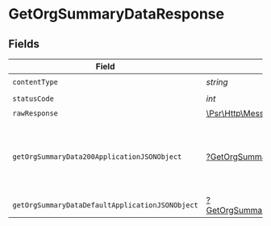 # GetOrgSummaryDataResponse


## Fields

| Field                                                                                                          | Type                                                                                                           | Required                                                                                                       | Description                                                                                                    |
| -------------------------------------------------------------------------------------------------------------- | -------------------------------------------------------------------------------------------------------------- | -------------------------------------------------------------------------------------------------------------- | -------------------------------------------------------------------------------------------------------------- |
| `contentType`                                                                                                  | *string*                                                                                                       | :heavy_check_mark:                                                                                             | N/A                                                                                                            |
| `statusCode`                                                                                                   | *int*                                                                                                          | :heavy_check_mark:                                                                                             | N/A                                                                                                            |
| `rawResponse`                                                                                                  | [\Psr\Http\Message\ResponseInterface](https://www.php-fig.org/psr/psr-7/#33-psrhttpmessageresponseinterface)   | :heavy_minus_sign:                                                                                             | N/A                                                                                                            |
| `getOrgSummaryData200ApplicationJSONObject`                                                                    | [?GetOrgSummaryData200ApplicationJSON](../../models/operations/GetOrgSummaryData200ApplicationJSON.md)         | :heavy_minus_sign:                                                                                             | summary metrics with trends for an entire org and it's projects.                                               |
| `getOrgSummaryDataDefaultApplicationJSONObject`                                                                | [?GetOrgSummaryDataDefaultApplicationJSON](../../models/operations/GetOrgSummaryDataDefaultApplicationJSON.md) | :heavy_minus_sign:                                                                                             | Error response.                                                                                                |